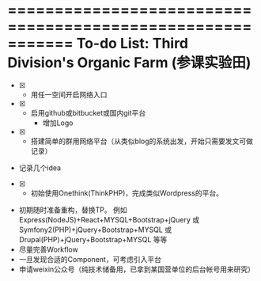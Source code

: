 ===========================================================
To-do List: Third Division's Organic Farm (参课实验田)
===========================================================

- [x] * 用任一空间开启网络入口
- [x] * 启用github或bitbucket或国内git平台
    - 增加Logo
- [x] * 搭建简单的群用网络平台（从类似blog的系统出发，开始只需要发文可做记录）
* 记录几个idea
- [x] * 初始使用Onethink(ThinkPHP)，完成类似Wordpress的平台。
* 初期随时准备重构，替换TP。
    例如Express(NodeJS)+React+MYSQL+Bootstrap+jQuery
    或Symfony2(PHP)+jQuery+Bootstrap+MYSQL
    或Drupal(PHP)+jQuery+Bootstrap+MYSQL
    等等
* 尽量完善Workflow
* 一旦发现合适的Component，可考虑引入平台
* 申请weixin公众号（纯技术储备用，已拿到某国营单位的后台帐号用来研究）